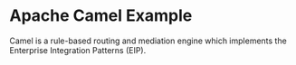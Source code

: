 # Apache Camel Example
Camel is a rule-based routing and mediation engine which implements the Enterprise Integration Patterns (EIP).